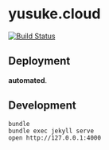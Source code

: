 # yusuke.cloud

[![Build Status](https://travis-ci.org/junkpiano/yusuke.cloud.svg?branch=master)](https://travis-ci.org/junkpiano/yusuke.cloud)

## Deployment

**automated**.

## Development

    bundle
    bundle exec jekyll serve
    open http://127.0.0.1:4000
